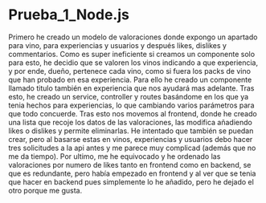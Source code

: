 # Prueba_1_Node.js

Primero he creado un modelo de valoraciones donde expongo un apartado para vino, para experiencias y usuarios y después likes, dislikes y commentarios. Como es super ineficiente si creamos un componente solo para esto, he decidio que se valoren los vinos indicando a que experiencia, y por ende, dueño, pertenece cada vino, como si fuera los packs de vino que han probado en esa experiencia. Para ello he creado un componente llamado titulo también en experiencia que nos ayudará mas adelante. Tras esto, he creado un service, controller y routes basándome en los que ya tenia hechos para experiencias, lo que cambiando varios parámetros para que todo concuerde.
Tras esto nos movemos al frontend, donde he creado una lista que recoje los datos de las valoraciones, las modifica añadiendo likes o dislikes y permite eliminarlas. He intentado que también se puedan crear, pero al basarse estas en vinos, experiencias y usuarios debo hacer tres solicitudes a la api antes y me parece muy complicad (además que no me da tiempo). Por ultimo, me he equivocado y he ordenado las valoraciones por numero de likes tanto en frontend como en backend, se que es redundante, pero había empezado en frontend y al ver que se tenia que hacer en backend pues simplemente lo he añadido, pero he dejado el otro porque me gusta. 
